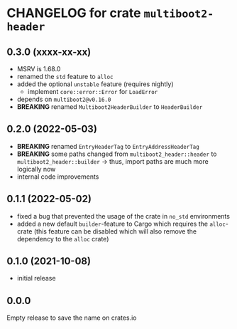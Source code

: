 # CHANGELOG for crate `multiboot2-header`

## 0.3.0 (xxxx-xx-xx)
- MSRV is 1.68.0
- renamed the `std` feature to `alloc`
- added the optional `unstable` feature (requires nightly)
  - implement `core::error::Error` for `LoadError`
- depends on `multiboot2@v0.16.0`
- **BREAKING** renamed `Multiboot2HeaderBuilder` to `HeaderBuilder`

## 0.2.0 (2022-05-03)
- **BREAKING** renamed `EntryHeaderTag` to `EntryAddressHeaderTag`
- **BREAKING** some paths changed from `multiboot2_header::header` to `multiboot2_header::builder`
   -> thus, import paths are much more logically now
- internal code improvements

## 0.1.1 (2022-05-02)
- fixed a bug that prevented the usage of the crate in `no_std` environments
- added a new default `builder`-feature to Cargo which requires the `alloc`-crate
  (this feature can be disabled which will also remove the dependency to the `alloc` crate)

## 0.1.0 (2021-10-08)
- initial release

## 0.0.0
Empty release to save the name on crates.io
